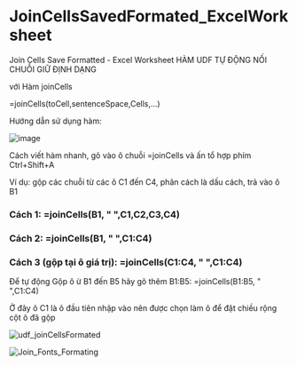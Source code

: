 # JoinCellsSavedFormated_ExcelWorksheet
 Join Cells Save Formatted - Excel Worksheet
HÀM UDF TỰ ĐỘNG NỐI CHUỖI GIỮ ĐỊNH DẠNG

với Hàm joinCells

=joinCells(toCell,sentenceSpace,Cells,...)

Hướng dẫn sử dụng hàm:

![image](https://user-images.githubusercontent.com/58664571/157865372-b3872a6c-28a6-40c4-8dbd-277f79d1ed8e.png)


Cách viết hàm nhanh, gõ vào ô chuỗi =joinCells và ấn tổ hợp phím Ctrl+Shift+A

Ví dụ: gộp các chuỗi từ các ô C1 đến C4, phân cách là dấu cách, trả vào ô B1
### Cách 1: =joinCells(B1, " ",C1,C2,C3,C4)
### Cách 2: =joinCells(B1, " ",C1:C4)
### Cách 3 (gộp tại ô giá trị): =joinCells(C1:C4, " ",C1:C4)
Để tự động Gộp ô ừ B1 đến B5 hãy gõ thêm B1:B5: =joinCells(B1:B5, " ",C1:C4)

Ở đây ô C1 là ô đầu tiên nhập vào nên được chọn làm ô để đặt chiều rộng cột ô đã gộp

![udf_joinCellsFormated](https://github.com/SanbiVN/JoinCellsSavedFormated_ExcelWorksheet/assets/58664571/818e6a20-6e4d-42f3-8733-b04a3f9464cd)
			
![Join_Fonts_Formating](https://user-images.githubusercontent.com/58664571/157867247-2b802a15-b20f-4cce-89ad-efc67d157146.jpg)
